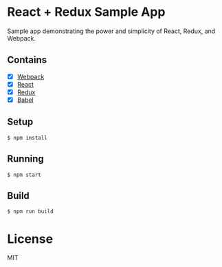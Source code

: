 # React + Redux Sample App

Sample app demonstrating the power and simplicity of React, Redux, and Webpack.

## Contains

- [x] [Webpack](https://webpack.github.io)
- [x] [React](https://facebook.github.io/react/)
- [x] [Redux](https://github.com/rackt/redux)
- [x] [Babel](https://babeljs.io/)

## Setup

```
$ npm install
```

## Running

```
$ npm start
```

## Build

```
$ npm run build
```

# License

MIT
